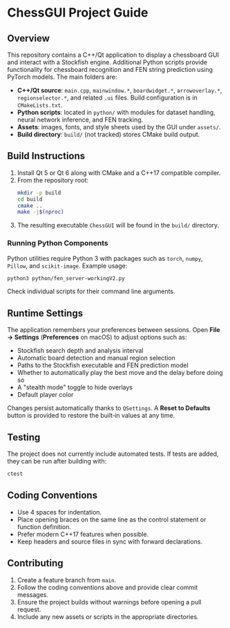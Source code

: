 # ChessGUI Project Guide

## Overview
This repository contains a C++/Qt application to display a chessboard GUI and interact with a Stockfish engine. Additional Python scripts provide functionality for chessboard recognition and FEN string prediction using PyTorch models. The main folders are:

- **C++/Qt source**: `main.cpp`, `mainwindow.*`, `boardwidget.*`, `arrowoverlay.*`, `regionselector.*`, and related `.ui` files. Build configuration is in `CMakeLists.txt`.
- **Python scripts**: located in `python/` with modules for dataset handling, neural network inference, and FEN tracking.
- **Assets**: images, fonts, and style sheets used by the GUI under `assets/`.
- **Build directory**: `build/` (not tracked) stores CMake build output.

## Build Instructions
1. Install Qt 5 or Qt 6 along with CMake and a C++17 compatible compiler.
2. From the repository root:
   ```bash
   mkdir -p build
   cd build
   cmake ..
   make -j$(nproc)
   ```
3. The resulting executable `ChessGUI` will be found in the `build/` directory.

### Running Python Components
Python utilities require Python 3 with packages such as `torch`, `numpy`, `Pillow`, and `scikit-image`.
Example usage:
```bash
python3 python/fen_server-workingV2.py
```
Check individual scripts for their command line arguments.

## Runtime Settings
The application remembers your preferences between sessions. Open **File → Settings** (**Preferences** on macOS) to adjust options such as:

- Stockfish search depth and analysis interval
- Automatic board detection and manual region selection
- Paths to the Stockfish executable and FEN prediction model
- Whether to automatically play the best move and the delay before doing so
- A "stealth mode" toggle to hide overlays
- Default player color

Changes persist automatically thanks to `QSettings`. A **Reset to Defaults** button
is provided to restore the built‑in values at any time.

## Testing
The project does not currently include automated tests. If tests are added, they can be run after building with:
```bash
ctest
```

## Coding Conventions
- Use 4 spaces for indentation.
- Place opening braces on the same line as the control statement or function definition.
- Prefer modern C++17 features when possible.
- Keep headers and source files in sync with forward declarations.

## Contributing
1. Create a feature branch from `main`.
2. Follow the coding conventions above and provide clear commit messages.
3. Ensure the project builds without warnings before opening a pull request.
4. Include any new assets or scripts in the appropriate directories.
